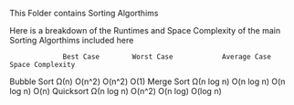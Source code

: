 This Folder contains Sorting Algorthims

Here is a breakdown of the Runtimes and Space Complexity of the main Sorting Algorthims included here


                 Best Case	      Worst Case	        Average Case	        Space Complexity
Bubble Sort	      Ω(n)	            O(n^2)	              O(n^2)	                O(1)
Merge Sort	      Ω(n log n)	    O(n log n)	          O(n log n)	            O(n)
Quicksort	      Ω(n log n)	    O(n^2)	              O(n log)	                O(log n)
